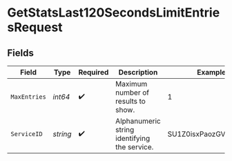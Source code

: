 # GetStatsLast120SecondsLimitEntriesRequest


## Fields

| Field                                        | Type                                         | Required                                     | Description                                  | Example                                      |
| -------------------------------------------- | -------------------------------------------- | -------------------------------------------- | -------------------------------------------- | -------------------------------------------- |
| `MaxEntries`                                 | *int64*                                      | :heavy_check_mark:                           | Maximum number of results to show.           | 1                                            |
| `ServiceID`                                  | *string*                                     | :heavy_check_mark:                           | Alphanumeric string identifying the service. | SU1Z0isxPaozGVKXdv0eY                        |